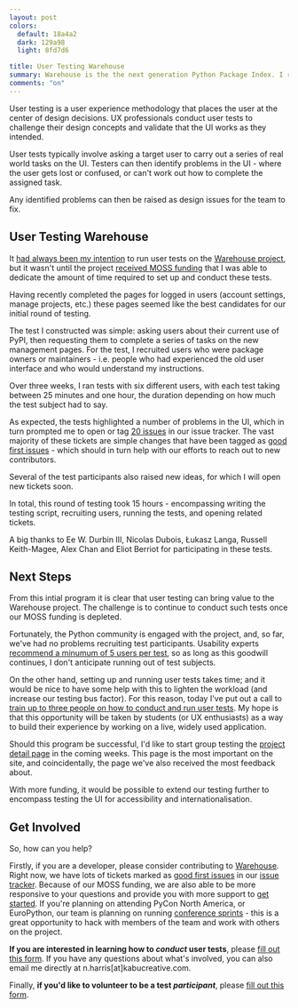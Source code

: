 ```yaml
---
layout: post
colors:
  default: 18a4a2
  dark: 129a98
  light: 8fd7d6

title: User Testing Warehouse
summary: Warehouse is the the next generation Python Package Index. I recently conducted a series of user tests on the management user interface. This article explores what user testing is, how we applied it and what I'm hoping to do next.
comments: "on"
---
```


User testing is a user experience methodology that places the user at the center of design decisions. UX professionals conduct user tests to challenge their design concepts and validate that the UI works as they intended.

User tests typically involve asking a target user to carry out a series of real world tasks on the UI. Testers can then identify problems in the UI - where the user gets lost or confused, or can't work out how to complete the assigned task.

Any identified problems can then be raised as design issues for the team to fix.

## User Testing Warehouse

It [had always been my intention](http://whoisnicoleharris.com/2015/12/31/designing-warehouse-an-overview.html) to run user tests on the [Warehouse project](https://pypi.org/), but it wasn't until the project [received MOSS funding](http://pyfound.blogspot.co.uk/2017/11/the-psf-awarded-moss-grant-pypi.html) that I was able to dedicate the amount of time required to set up and conduct these tests.

Having recently completed the pages for logged in users (account settings, manage projects, etc.) these pages seemed like the best candidates for our initial round of testing.

The test I constructed was simple: asking users about their current use of PyPI, then requesting them to complete a series of tasks on the new management pages. For the test, I recruited users who were package owners or maintainers - i.e. people who had experienced the old user interface and who would understand my instructions.

Over three weeks, I ran tests with six different users, with each test taking between 25 minutes and one hour, the duration depending on how much the test subject had to say.

As expected, the tests highlighted a number of problems in the UI, which in turn prompted me to open or tag [20 issues](https://github.com/pypa/warehouse/issues?q=is%3Aissue+label%3A%22user+testing%22) in our issue tracker. The vast majority of these tickets are simple changes that have been tagged as [good first issues](https://github.com/pypa/warehouse/issues?q=is%3Aissue+label%3A%22good+first+issue%22) - which should in turn help with our efforts to reach out to new contributors.

Several of the test participants also raised new ideas, for which I will open new tickets soon.

In total, this round of testing took 15 hours - encompassing writing the testing script, recruiting users, running the tests, and opening related tickets.

A big thanks to Ee W. Durbin III, Nicolas Dubois, Łukasz Langa, Russell Keith-Magee, Alex Chan and Eliot Berriot for participating in these tests.

## Next Steps

From this intial program it is clear that user testing can bring value to the Warehouse project. The challenge is to continue to conduct such tests once our MOSS funding is depleted.

Fortunately, the Python community is engaged with the project, and, so far, we've had no problems recruiting test participants. Usability experts [recommend a minumum of 5 users per test](https://www.nngroup.com/articles/how-many-test-users/), so as long as this goodwill continues, I don't anticipate running out of test subjects.

On the other hand, setting up and running user tests takes time; and it would be nice to have some help with this to lighten the workload (and increase our testing bus factor). For this reason, today I've put out a call to [train up to three people on how to conduct and run user tests](https://gist.github.com/nlhkabu/a0b1ae0016a2641f6b79d9ace9110403). My hope is that this opportunity will be taken by students (or UX enthusiasts) as a way to build their experience by working on a live, widely used application.

Should this program be successful, I'd like to start group testing the [project detail page](https://pypi.org/project/Flask/) in the coming weeks. This page is the most important on the site, and coincidentally, the page we've also received the most feedback about.

With more funding, it would be possible to extend our testing further to encompass testing the UI for accessibility and internationalisation.

## Get Involved

So, how can you help?

Firstly, if you are a developer, please consider contributing to [Warehouse](https://github.com/pypa/warehouse). Right now, we have lots of tickets marked as [good first issues](https://github.com/pypa/warehouse/issues?q=is%3Aissue+is%3Aopen+label%3A%22good+first+issue%22) in our [issue tracker](https://github.com/pypa/warehouse/issues). Because of our MOSS funding, we are also able to be more responsive to your questions and provide you with more support to [get started](https://warehouse.readthedocs.io/development/getting-started/). If you're planning on attending PyCon North America, or EuroPython, our team is planning on running [conference sprints](https://wiki.python.org/psf/PackagingSprints) - this is a great opportunity to hack with members of the team and work with others on the project.

**If you are interested in learning how to _conduct_ user tests**, please [fill out this form](https://goo.gl/forms/vdqr14IzHwIQLfAc2). If you have any questions about what's involved, you can also email me directly at n.harris[at]kabucreative.com.

Finally, **if you'd like to volunteer to be a test _participant_**, please [fill out this form](https://goo.gl/forms/KsgCZKWRHPS572gp2).
